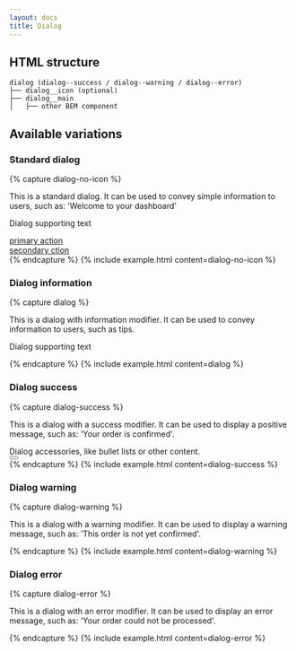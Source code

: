 ```yaml
---
layout: docs
title: Dialog
---
```


## HTML structure
```
dialog (dialog--success / dialog--warning / dialog--error)
├── dialog__icon (optional)
├── dialog__main
│	├── other BEM component
```

## Available variations

### Standard dialog
{% capture dialog-no-icon %}
<section class="dialog">
	<div class="dialog__body">
		<div class="dialog__message">
			<p class="dialog__text">
				This is a standard dialog. It can be used to convey simple information to users, such as: 'Welcome to your dashboard'
			</p>
			<p class="dialog__supporting-text">
				Dialog supporting text
			</p>
		</div>
		<div class="dialog__actions">
			<div class="dialog__action">
				<a class="button button--primary button--90"
					href="/"
				>
					primary action
				</a>
			</div>
			<div class="dialog__action">
				<a class="button button--secondary button--90"
					href="/"
				>
					secondary ction
				</a>
			</div>
		</div>
	</div>
</section>
{% endcapture %}
{% include example.html
	content=dialog-no-icon
%}

### Dialog information
{% capture dialog %}
<section class="dialog dialog--information">
	<div class="dialog__body">
		<div class="dialog__message">
			<p class="dialog__text">
				This is a dialog with information modifier. It can be used to convey information to users, such as tips.
			</p>
			<p class="dialog__supporting-text">
				Dialog supporting text
			</p>
		</div>
	</div>
</section>
{% endcapture %}
{% include example.html
	content=dialog
%}

### Dialog success
{% capture dialog-success %}
<section class="dialog dialog--success">
	<div class="dialog__body">
		<div class="dialog__message">
			<p class="dialog__text">
				This is a dialog with a success modifier. It can be used to display a positive message, such as: 'Your order is confirmed'.
			</p>
		</div>
		<div class="dialog__accessories">
			Dialog accessories, like bullet lists or other content.
		</div>
	</div>
	<button class="dialog__dismiss-action"></button>
</section>
{% endcapture %}
{% include example.html
	content=dialog-success
%}

### Dialog warning
{% capture dialog-warning %}
<section class="dialog dialog--warning">
	<div class="dialog__body">
		<div class="dialog__message">
			<p class="dialog__text">
				This is a dialog with a warning modifier. It can be used to display a warning message, such as: 'This order is not yet confirmed'.
			</p>
		</div>
	</div>
</section>
{% endcapture %}
{% include example.html
	content=dialog-warning
%}

### Dialog error
{% capture dialog-error %}
<section class="dialog dialog--error">
	<div class="dialog__body">
		<div class="dialog__message">
			<p class="dialog__text">
				This is a dialog with an error modifier. It can be used to display an error message, such as: 'Your order could not be processed'.
			</p>
		</div>
	</div>
</section>
{% endcapture %}
{% include example.html
	content=dialog-error
%}
